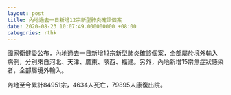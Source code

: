 ```yaml
---
layout: post
title: 內地過去一日新增12宗新型肺炎確診個案
date: 2020-08-23 10:07:49.000000000 +08:00
categories: rthk
---
```


國家衛健委公布，內地過去一日新增12宗新型肺炎確診個案，全部屬於境外輸入病例，分別來自河北、天津、廣東、陝西、福建。另外，內地新增15宗無症狀感染者，全部屬境外輸入。

內地至今累計84951宗，4634人死亡，79895人康復出院。
